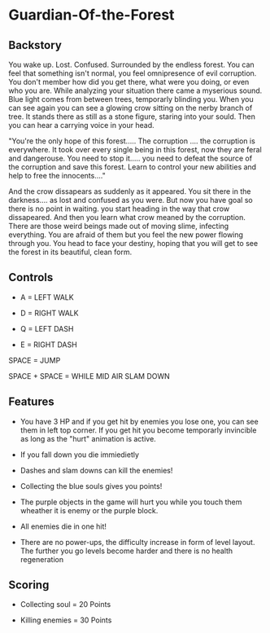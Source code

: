 # Guardian-Of-the-Forest

## Backstory

You wake up. Lost. Confused. Surrounded by the endless forest. You can feel that something isn't normal, you feel omnipresence of evil corruption. You don't member how did you get there, what were you doing, or even who you are. While analyzing your situation there came a myserious sound. Blue light comes from between trees, temporarly blinding you. When you can see again you can see a glowing crow sitting on the nerby branch of tree. It stands there as still as a stone figure, staring into your sould. Then you can hear a carrying voice in your head.

"You're the only hope of this forest..... The corruption .... the corruption is everywhere. It took over every single being in this forest, now they are feral and dangerouse. You need to stop it..... you need to defeat the source of the corruption and save this forest. Learn to control your new abilities and help to free the innocents...." 

And the crow dissapears as suddenly as it appeared. You sit there in the darkness.... as lost and confused as you were. But now you have goal so there is no point in waiting. you start heading in the way that crow dissapeared. And then you learn what crow meaned by the corruption. There are those weird beings made out of moving slime, infecting everything. You are afraid of them but you feel the new power flowing through you. You head to face your destiny, hoping that you will get to see the forest in its beautiful, clean form.

## Controls 

- A = LEFT WALK

- D = RIGHT WALK

- Q = LEFT DASH 

- E = RIGHT DASH

SPACE = JUMP

SPACE + SPACE = WHILE MID AIR SLAM DOWN

## Features 



- You have 3 HP and if you get hit by enemies you lose one, you can see them in left top corner. If you get hit you become temporarly invincible as long as the "hurt" animation is active. 



- If you fall down you die immiedietly



- Dashes and slam downs can kill the enemies!



- Collecting the blue souls gives you points! 



- The purple objects in the game will hurt you while you touch them wheather it is enemy or the purple block. 



- All enemies die in one hit!



- There are no power-ups, the difficulty increase in form of level layout. The further you go levels become harder and there is no health regeneration 




## Scoring

- Collecting soul = 20 Points

- Killing enemies = 30 Points



